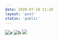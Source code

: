 ```yaml
---
date: 2020-07-10 11:20
layout: 'post'
status: 'public'
---
```


![a](https://pixabay.com/zh/photos/daisy-flower-lake-nature-summer-5383056/)
![b](https://pixabay.com/zh/photos/poppies-flowers-field-sunset-5392907/)
![](![](https://cdn.pixabay.com/photo/2020/01/20/20/58/building-4781384_1280.jpg))
